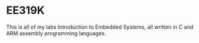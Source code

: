 # EE319K
This is all of my labs Introduction to Embedded Systems, all written in C and ARM assembly programming languages.
